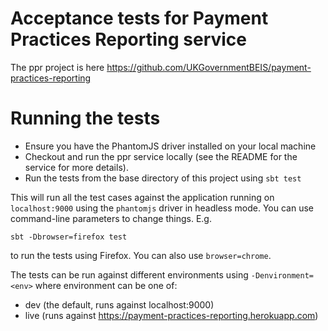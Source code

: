 # Acceptance tests for Payment Practices Reporting service

The ppr project is here https://github.com/UKGovernmentBEIS/payment-practices-reporting

# Running the tests

* Ensure you have the PhantomJS driver installed on your local machine
* Checkout and run the ppr service locally (see the README for the service for more details).
* Run the tests from the base directory of this project using `sbt test`
    
This will run all the test cases against the application running on `localhost:9000` using the `phantomjs` driver in headless mode. 
You can use command-line parameters to change things. E.g.
 
    sbt -Dbrowser=firefox test
    
to run the tests using Firefox. You can also use `browser=chrome`.

The tests can be run against different environments using `-Denvironment=<env>` where environment can be one of:

* dev (the default, runs against localhost:9000)
* live (runs against https://payment-practices-reporting.herokuapp.com)

